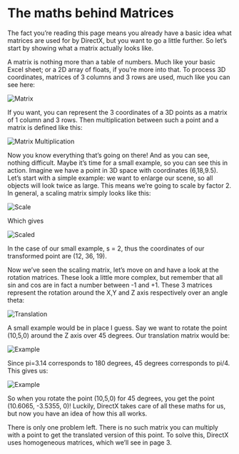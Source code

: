 # The maths behind Matrices

The fact you’re reading this page means you already have a basic idea what matrices are used for by DirectX, but you want to go a little further. So let’s start by showing what a matrix actually looks like.

A matrix is nothing more than a table of numbers. Much like your basic Excel sheet; or a 2D array of floats, if you’re more into that. To process 3D coordinates, matrices of 3 columns and 3 rows are used, much like you can see here:

![Matrix](https://github.com/simondarksidej/XNAGameStudio/raw/archive/Images/Riemers/RiemersMatrixMath1.jpg?raw=true)

If you want, you can represent the 3 coordinates of a 3D points as a matrix of 1 column and 3 rows. Then multiplication between such a point and a matrix is defined like this:

![Matrix Multiplication](https://github.com/simondarksidej/XNAGameStudio/raw/archive/Images/Riemers/RiemersMatrixMath2.jpg?raw=true)

Now you know everything that’s going on there! And as you can see, nothing difficult. Maybe it’s time for a small example, so you can see this in action. Imagine we have a point in 3D space with coordinates (6,18,9.5). Let’s start with a simple example: we want to enlarge our scene, so all objects will look twice as large. This means we’re going to scale by factor 2. In general, a scaling matrix simply looks like this:

![Scale](https://github.com/simondarksidej/XNAGameStudio/raw/archive/Images/Riemers/RiemersMatrixMath3.jpg?raw=true)

Which gives

![Scaled](https://github.com/simondarksidej/XNAGameStudio/raw/archive/Images/Riemers/RiemersMatrixMath4.jpg?raw=true)

In the case of our small example, s = 2, thus the coordinates of our transformed point are (12, 36, 19).

Now we’ve seen the scaling matrix, let’s move on and have a look at the rotation matrices. These look a little more complex, but remember that all sin and cos are in fact a number between -1 and +1. These 3 matrices represent the rotation around the X,Y and Z axis respectively over an angle theta:

![Translation](https://github.com/simondarksidej/XNAGameStudio/raw/archive/Images/Riemers/RiemersMatrixMath5.jpg?raw=true)

A small example would be in place I guess. Say we want to rotate the point (10,5,0) around the Z axis over 45 degrees. Our translation matrix would be:

![Example](https://github.com/simondarksidej/XNAGameStudio/raw/archive/Images/Riemers/RiemersMatrixMath6.jpg?raw=true)

Since pi=3.14 corresponds to 180 degrees, 45 degrees corresponds to pi/4.
This gives us:

![Example](https://github.com/simondarksidej/XNAGameStudio/raw/archive/Images/Riemers/RiemersMatrixMath7.jpg?raw=true)

So when you rotate the point (10,5,0) for 45 degrees, you get the point (10.6065, -3.5355, 0)! Luckily, DirectX takes care of all these maths for us, but now you have an idea of how this all works.

There is only one problem left. There is no such matrix you can multiply with a point to get the translated version of this point. To solve this, DirectX uses homogeneous matrices, which we’ll see in page 3.
